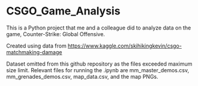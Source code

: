 # CSGO_Game_Analysis

This is a Python project that me and a colleague did to analyze data on the game, Counter-Strike: Global Offensive.

Created using data from https://www.kaggle.com/skihikingkevin/csgo-matchmaking-damage

Dataset omitted from this github repository as the files exceeded maximum size limit. Relevant files for running the .ipynb are mm_master_demos.csv, mm_grenades_demos.csv, map_data.csv, and the map PNGs.
